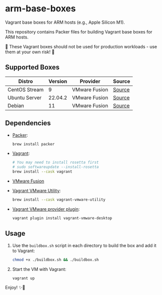 # arm-base-boxes

Vagrant base boxes for ARM hosts (e.g., Apple Silicon M1).

This repository contains Packer files for building Vagrant base boxes for ARM hosts.

🚨 These Vagrant boxes should not be used for production workloads - use them at your own risk! 🚨

## Supported Boxes

| Distro        | Version | Provider      | Source                        |
| ------------- | ------- | ------------- | ----------------------------- |
| CentOS Stream | 9       | VMware Fusion | [Source](centos-9)            |
| Ubuntu Server | 22.04.2 | VMware Fusion | [Source](ubuntu-server-22.04) |
| Debian        | 11      | VMware Fusion | [Source](debian-11)           |

## Dependencies

- [Packer](https://www.packer.io/):

    ```bash
    brew install packer
    ```

- [Vagrant](https://www.vagrantup.com/):

    ```bash
    # You may need to install rosetta first
    # sudo softwareupdate --install-rosetta
    brew install --cask vagrant
    ```

- [VMware Fusion](https://customerconnect.vmware.com/en/evalcenter?p=fusion-player-personal-13)
- [Vagrant VMware Utility](https://formulae.brew.sh/cask/vagrant-vmware-utility):

    ```bash
    brew install --cask vagrant-vmware-utility
    ```

- [Vagrant VMware provider plugin](https://developer.hashicorp.com/vagrant/docs/providers/vmware/installation):

    ```bash
    vagrant plugin install vagrant-vmware-desktop
    ```

## Usage

1. Use the `buildbox.sh` script in each directory to build the box and add it to Vagrant:

   ```bash
   chmod +x ./buildbox.sh && ./buildbox.sh
   ```

2. Start the VM with Vagrant:

   ```bash
   vagrant up
   ```

Enjoy! ✨🚀
